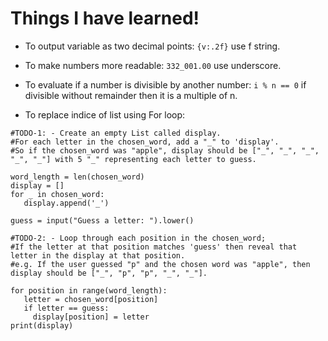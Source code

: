 # Things I have learned!
- To output variable as two decimal points:
```{v:.2f}``` use f string.

 - To make numbers more readable:
 ```332_001.00``` use underscore.

 - To evaluate if a number is divisible by another number:
 ```i % n == 0``` if divisible without remainder then it is a multiple of n.

 - To replace indice of list using For loop:
 ```
#TODO-1: - Create an empty List called display.
#For each letter in the chosen_word, add a "_" to 'display'.
#So if the chosen_word was "apple", display should be ["_", "_", "_", "_", "_"] with 5 "_" representing each letter to guess.

word_length = len(chosen_word)
display = []
for _ in chosen_word:
    display.append('_')

guess = input("Guess a letter: ").lower()

#TODO-2: - Loop through each position in the chosen_word;
#If the letter at that position matches 'guess' then reveal that letter in the display at that position.
#e.g. If the user guessed "p" and the chosen word was "apple", then display should be ["_", "p", "p", "_", "_"].

for position in range(word_length):
    letter = chosen_word[position]
    if letter == guess:
      display[position] = letter
print(display)
 ```
 
